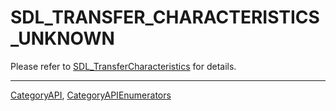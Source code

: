 # SDL_TRANSFER_CHARACTERISTICS_UNKNOWN

Please refer to [SDL_TransferCharacteristics](SDL_TransferCharacteristics) for details.

----
[CategoryAPI](CategoryAPI), [CategoryAPIEnumerators](CategoryAPIEnumerators)


